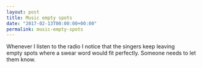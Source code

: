 ```yaml
---
layout: post
title: Music empty spots
date: "2017-02-13T00:00:00+00:00"
permalink: music-empty-spots
---
```


Whenever I listen to the radio I notice that the singers keep leaving empty spots where a swear word would fit perfectly. Someone needs to let them know.

